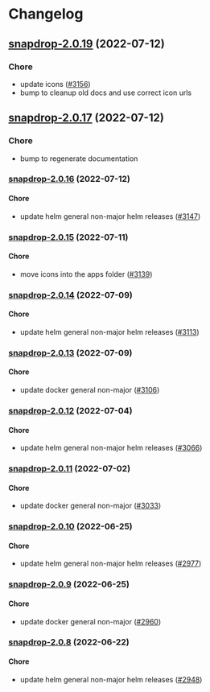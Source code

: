 # Changelog


## [snapdrop-2.0.19](https://github.com/truecharts/apps/compare/snapdrop-2.0.17...snapdrop-2.0.19) (2022-07-12)

### Chore

- update icons ([#3156](https://github.com/truecharts/apps/issues/3156))
- bump to cleanup old docs and use correct icon urls



## [snapdrop-2.0.17](https://github.com/truecharts/apps/compare/snapdrop-2.0.16...snapdrop-2.0.17) (2022-07-12)

### Chore

- bump to regenerate documentation



<a name="snapdrop-2.0.16"></a>
### [snapdrop-2.0.16](https://github.com/truecharts/apps/compare/snapdrop-2.0.15...snapdrop-2.0.16) (2022-07-12)

#### Chore

* update helm general non-major helm releases ([#3147](https://github.com/truecharts/apps/issues/3147))



<a name="snapdrop-2.0.15"></a>
### [snapdrop-2.0.15](https://github.com/truecharts/apps/compare/snapdrop-2.0.14...snapdrop-2.0.15) (2022-07-11)

#### Chore

* move icons into the apps folder ([#3139](https://github.com/truecharts/apps/issues/3139))



<a name="snapdrop-2.0.14"></a>
### [snapdrop-2.0.14](https://github.com/truecharts/apps/compare/snapdrop-2.0.13...snapdrop-2.0.14) (2022-07-09)

#### Chore

* update helm general non-major helm releases ([#3113](https://github.com/truecharts/apps/issues/3113))



<a name="snapdrop-2.0.13"></a>
### [snapdrop-2.0.13](https://github.com/truecharts/apps/compare/snapdrop-2.0.12...snapdrop-2.0.13) (2022-07-09)

#### Chore

* update docker general non-major ([#3106](https://github.com/truecharts/apps/issues/3106))



<a name="snapdrop-2.0.12"></a>
### [snapdrop-2.0.12](https://github.com/truecharts/apps/compare/snapdrop-2.0.11...snapdrop-2.0.12) (2022-07-04)

#### Chore

* update helm general non-major helm releases ([#3066](https://github.com/truecharts/apps/issues/3066))



<a name="snapdrop-2.0.11"></a>
### [snapdrop-2.0.11](https://github.com/truecharts/apps/compare/snapdrop-2.0.10...snapdrop-2.0.11) (2022-07-02)

#### Chore

* update docker general non-major ([#3033](https://github.com/truecharts/apps/issues/3033))



<a name="snapdrop-2.0.10"></a>
### [snapdrop-2.0.10](https://github.com/truecharts/apps/compare/snapdrop-2.0.9...snapdrop-2.0.10) (2022-06-25)

#### Chore

* update helm general non-major helm releases ([#2977](https://github.com/truecharts/apps/issues/2977))



<a name="snapdrop-2.0.9"></a>
### [snapdrop-2.0.9](https://github.com/truecharts/apps/compare/snapdrop-2.0.8...snapdrop-2.0.9) (2022-06-25)

#### Chore

* update docker general non-major ([#2960](https://github.com/truecharts/apps/issues/2960))



<a name="snapdrop-2.0.8"></a>
### [snapdrop-2.0.8](https://github.com/truecharts/apps/compare/snapdrop-2.0.7...snapdrop-2.0.8) (2022-06-22)

#### Chore

* update helm general non-major helm releases ([#2948](https://github.com/truecharts/apps/issues/2948))


